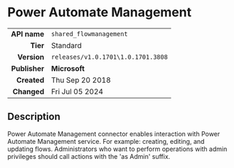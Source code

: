 # Power Automate Management
| | |
|-:|-|
|**API name**|`shared_flowmanagement`|
|**Tier**|Standard|
|**Version**|`releases/v1.0.1701\1.0.1701.3808`|
|**Publisher**|**Microsoft**|
|**Created**|Thu Sep 20 2018|
|**Changed**|Fri Jul 05 2024|

## Description
Power Automate Management connector enables interaction with Power Automate Management service. For example: creating, editing, and updating flows. Administrators who want to perform operations with admin privileges should call actions with the 'as Admin' suffix.
